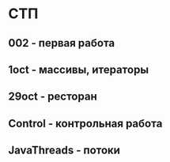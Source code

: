 # СТП
 
## 002 - первая работа

## 1oct - массивы, итераторы

## 29oct - ресторан

## Control - контрольная работа

## JavaThreads - потоки
